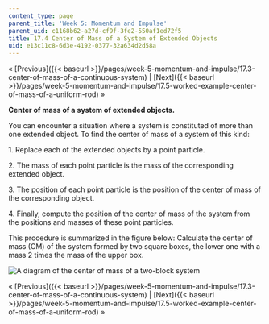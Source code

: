 ```yaml
---
content_type: page
parent_title: 'Week 5: Momentum and Impulse'
parent_uid: c1168b62-a27d-cf9f-3fe2-550af1ed72f5
title: 17.4 Center of Mass of a System of Extended Objects
uid: e13c11c8-6d3e-4192-0377-32a634d2d58a
---
```


« [Previous]({{< baseurl >}}/pages/week-5-momentum-and-impulse/17.3-center-of-mass-of-a-continuous-system) | [Next]({{< baseurl >}}/pages/week-5-momentum-and-impulse/17.5-worked-example-center-of-mass-of-a-uniform-rod) »

**Center of mass of a system of extended objects.**

You can encounter a situation where a system is constituted of more than one extended object. To find the center of mass of a system of this kind:

1\. Replace each of the extended objects by a point particle.

2\. The mass of each point particle is the mass of the corresponding extended object.

3\. The position of each point particle is the position of the center of mass of the corresponding object.

4\. Finally, compute the position of the center of mass of the system from the positions and masses of these point particles.

This procedure is summarized in the figure below: Calculate the center of mass (CM) of the system formed by two square boxes, the lower one with a mass 2 times the mass of the upper box.

![A diagram of the center of mass of a two-block system](BASEURL_PLACEHOLDER/resources/ls05_l17_html)

« [Previous]({{< baseurl >}}/pages/week-5-momentum-and-impulse/17.3-center-of-mass-of-a-continuous-system) | [Next]({{< baseurl >}}/pages/week-5-momentum-and-impulse/17.5-worked-example-center-of-mass-of-a-uniform-rod) »